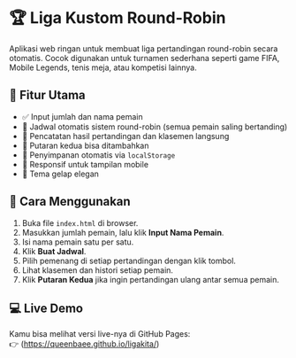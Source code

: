 # 🏆 Liga Kustom Round-Robin

Aplikasi web ringan untuk membuat liga pertandingan round-robin secara otomatis. Cocok digunakan untuk turnamen sederhana seperti game FIFA, Mobile Legends, tenis meja, atau kompetisi lainnya.

## 🎯 Fitur Utama

- ✅ Input jumlah dan nama pemain
- 📅 Jadwal otomatis sistem round-robin (semua pemain saling bertanding)
- 📝 Pencatatan hasil pertandingan dan klasemen langsung
- 🔁 Putaran kedua bisa ditambahkan
- 💾 Penyimpanan otomatis via `localStorage`
- 📱 Responsif untuk tampilan mobile
- 🌙 Tema gelap elegan

## 🚀 Cara Menggunakan

1. Buka file `index.html` di browser.
2. Masukkan jumlah pemain, lalu klik **Input Nama Pemain**.
3. Isi nama pemain satu per satu.
4. Klik **Buat Jadwal**.
5. Pilih pemenang di setiap pertandingan dengan klik tombol.
6. Lihat klasemen dan histori setiap pemain.
7. Klik **Putaran Kedua** jika ingin pertandingan ulang antar semua pemain.

## 💻 Live Demo

Kamu bisa melihat versi live-nya di GitHub Pages:  
👉 (https://queenbaee.github.io/ligakita/)

